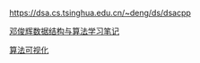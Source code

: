 https://dsa.cs.tsinghua.edu.cn/~deng/ds/dsacpp

[邓俊辉数据结构与算法学习笔记](https://blog.csdn.net/xiaodidadada/category_10348319.html)

[算法可视化](http://algorithm-visualizer.org/)


